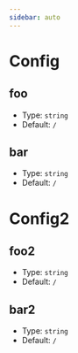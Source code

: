 ```yaml
---
sidebar: auto
---
```


# Config

## foo

- Type: `string`
- Default: `/`

## bar

- Type: `string`
- Default: `/`

# Config2

## foo2

- Type: `string`
- Default: `/`

## bar2

- Type: `string`
- Default: `/`
